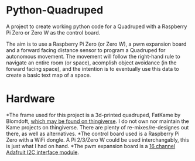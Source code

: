 # Python-Quadruped
A project to create working python code for a Quadruped with a Raspberry Pi Zero or Zero W as the control board.

The aim is to use a Raspberry Pi Zero (or Zero W), a pwm expansion board and a forward facing distance sensor to program a Quadruped for autonomous movement. The movement will follow the right-hand rule to navigate an entire room (or space), acomplish object avoidance (in the forward facing space), and the intention is to eventually use this data to create a basic text map of a space.

# Hardware
*The frame used for this project is a 3d-printed quadruped, FatKame by Blomdoft, [which may be found on thingiverse](https://www.thingiverse.com/thing:1483635). I do not own nor maintain the Kame projects on thingiverse. There are plenty of re-mixes/re-designes out there, as well as alternatives.
*The control board used is a Raspberry Pi Zero with a WiFi dongle. A Pi 2/3/Zero W could be used interchangably, this is just what I had on hand.
*The pwm expansion board is a [16 channel Adafruit I2C interface module](https://www.adafruit.com/product/815).
